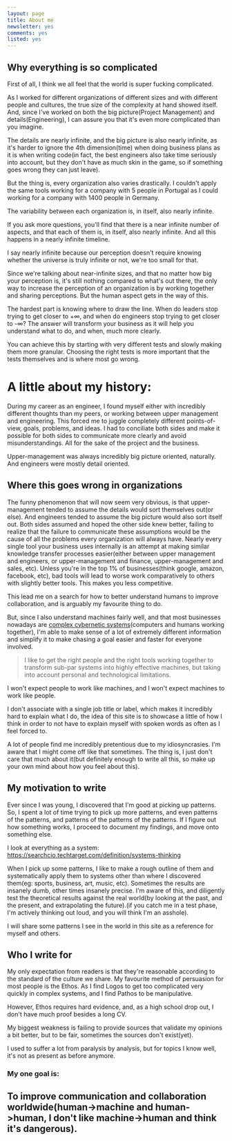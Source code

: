```yaml
---
layout: page
title: About me
newsletter: yes
comments: yes
listed: yes
---
```


## Why everything is so complicated

First of all, I think we all feel that the world is super fucking complicated.

As I worked for different organizations of different sizes and with different people and cultures, the true size of the complexity at hand showed itself. And, since I've worked on both the big picture(Project Management) and details(Engineering), I can assure you that it's even more complicated than you imagine.

The details are nearly infinite, and the big picture is also nearly infinite, as it's harder to ignore the 4th dimension(time) when doing business plans as it is when writing code(in fact, the best engineers also take time seriously into account, but they don't have as much skin in the game, so if something goes wrong they can just leave).

But the thing is, every organization also varies drastically. I couldn't apply the same tools working for a company with 5 people in Portugal as I could working for a company with 1400 people in Germany.

The variability between each organization is, in itself, also nearly infinite.

If you ask more questions, you'll find that there is a near infinite number of aspects, and that each of them is, in itself, also nearly infinite. And all this happens in a nearly infinite timeline.

I say nearly infinite because our perception doesn't require knowing whether the universe is truly infinite or not, we're too small for that.

Since we're talking about near-infinite sizes, and that no matter how big your perception is, it's still nothing compared to what's out there, the only way to increase the perception of an organization is by working together and sharing perceptions. But the human aspect gets in the way of this.

The hardest part is knowing where to draw the line. When do leaders stop trying to get closer to +∞, and when do engineers stop trying to get closer to -∞? The answer will transform your business as it will help you understand what to do, and when, much more clearly.

You can achieve this by starting with very different tests and slowly making them more granular. Choosing the right tests is more important that the tests themselves and is where most go wrong.

# A little about my history:

During my career as an engineer, I found myself either with incredibly different thoughts than my peers, or working between upper management and engineering. This forced me to juggle completely different points-of-view, goals, problems, and ideas. I had to conciliate both sides and make it possible for both sides to communicate more clearly and avoid misunderstandings. All for the sake of the project and the business.

Upper-management was always incredibly big picture oriented, naturally. And engineers were mostly detail oriented.

## Where this goes wrong in organizations

The funny phenomenon that will now seem very obvious, is that upper-management tended to assume the details would sort themselves out(or else). And engineers tended to assume the big picture would also sort itself out. Both sides assumed and hoped the other side knew better, failing to realize that the failure to communicate these assumptions would be the cause of all the problems every organization will always have. Nearly every single tool your business uses internally is an attempt at making similar knowledge transfer processes easier(either between upper management and engineers, or upper-management and finance, upper-management and sales, etc). Unless you're in the top 1% of businesses(think google, amazon, facebook, etc), bad tools will lead to worse work comparatively to others with slightly better tools. This makes you less competitive.

This lead me on a search for how to better understand humans to improve collaboration, and is arguably my favourite thing to do.

But, since I also understand machines fairly well, and that most businesses nowadays are <a href="https://scholar.google.no/scholar?q=complex+cybernetic+systems&hl=en&as_sdt=0&as_vis=1&oi=scholart" target="_BLANK">complex cybernetic systems</a>(computers and humans working together), I'm able to make sense of a lot of extremely different information and simplify it to make chasing a goal easier and faster for everyone involved.

> I like to get the right people and the right tools working together to transform sub-par systems into highly effective machines, but taking into account personal and technological limitations.

I won't expect people to work like machines, and I won't expect machines to work like people.

I don't associate with a single job title or label, which makes it incredibly hard to explain what I do, the idea of this site is to showcase a little of how I think in order to not have to explain myself with spoken words as often as I feel forced to.

A lot of people find me incredibly pretentious due to my idiosyncrasies. I'm aware that I might come off like that sometimes. The thing is, I just don't care that much about it(but definitely enough to write all this, so make up your own mind about how you feel about this).

## My motivation to write

Ever since I was young, I discovered that I'm good at picking up patterns. So, I spent a lot of time trying to pick up more patterns, and even patterns of the patterns, and patterns of the patterns of the patterns. If I figure out how something works, I proceed to document my findings, and move onto something else.

I look at everything as a system: https://searchcio.techtarget.com/definition/systems-thinking

When I pick up some patterns, I like to make a rough outline of them and systematically apply them to systems other than where I discovered them(eg: sports, business, art, music, etc). Sometimes the results are insanely dumb, other times insanely precise. I'm aware of this, and diligently test the theoretical results against the real world(by looking at the past, and the present, and extrapolating the future).(if you catch me in a test phase, I'm actively thinking out loud, and you will think I'm an asshole).

I will share some patterns I see in the world in this site as a reference for myself and others.

## Who I write for

My only expectation from readers is that they're reasonable according to the standard of the culture we share. My favourite method of persuasion for most people is the Ethos. As I find Logos to get too complicated very quickly in complex systems, and I find Pathos to be manipulative.

However, Ethos requires hard evidence, and, as a high school drop out, I don't have much proof besides a long CV.

My biggest weakness is failing to provide sources that validate my opinions a bit better, but to be fair, sometimes the sources don't exist(yet).

I used to suffer a lot from paralysis by analysis, but for topics I know well, it's not as present as before anymore.

### My one goal is:

## To improve communication and collaboration worldwide(human->machine and human->human, I don't like machine->human and think it's dangerous).

